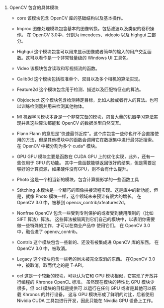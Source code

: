 ﻿## 
1. OpenCV 包含的具体模块
	- core   	 该模块包含 OpenCV 库的基础结构以及基本操作。

	- Improc 	 图像处理模块包含基本的图像转换，包括滤波以及类似的卷积操作。
				 在 OpenCV 3.0中，分割为 imcodecs、videoio 以及 highgui 三部分。

    - Highgui  	 这个模块包含可以用来显示图像或者简单的输入的用户交互函数。这可以看作是一个非常轻量级的 Windows UI 工具包。

    - Video      该模块包含读取和写视频流的函数。

    - Calib3d    这个模块包括校准单个、双目以及多个相机的算法实现。

    - Feature2d  这个模块包含用于检测、描述以及匹配特征点的算法。

    - Objdectect 这个模块包含检测特定目标，比如人脸或者行人的算法。也可以训练检测器并用来检测其他物体。

    - Ml         机器学习模块本身是一个非常完备的模块，包含大量的机器学习算法实现并且这些算法都能和 OpenCV 的数据类型自然交互。

    - Flann      Flann 的意思是&ldquo;快速最邻近库&rdquo;。这个库包含一些你也许不会直接使用的方法，但是其他模块中的函数会调用它在数据集中进行最邻近搜索。
				 在 OpenCV 中被分割为多个 cuda* 模块。

    - GPU  		 GPU 模块主要是函数在 CUDA GPU 上的优化实现，此外，还有一些仅用于 GPU 的功能。
			     其中一些函数能够返回很好的结果，但是需要足够好的计算资源，如果硬件没有GPU，则不会有什么提升。

    - Photo      这是一个相当新的模块，包含计算摄影学的一些函数工具

    - Stitching  本模块是一个精巧的图像拼接流程实现。这是库中的新功能，但是，就像 Photo 模块一样，这个领域未来预计有很大的增长。
				   在 OpenCV 3.0 中，被移到 opencv_contrib/xfeatures2d。

	- Nonfree    OpenCV 包含一些受到专利保护的或者受到使用限制的（比如 SIFT 算法）算法。
				 这些算法被隔离到它们自己的模块中，以表明你需要做一些特殊的工作，才可以在商业产品中 使用它们。
                 在 OpenCV 3.0 中，融合进了 opencv_contrib。 

    - Contrib  	  这个模块包含一些新的、还没有被集成进 OpenCV 库的东西。
               	 在 OpenCV 3.0 中，被取消。

	- Legacy      这个模块包含一些老的尚未被完全取消的东西。
				   在OpenCV 3.0 中，被取消，取而代之的是 T-API。
                                                                                                                                                                         
    - ocl        这是一个较新的模块，可以认为它和 GPU 模块相似，它实现了开放并行编程的 Khronos OpenCL 标准。
				 虽然现在模块的特性比 GPU 模块少很多，但 ocl 模块的目标是提供可 
                 以运行在任何 GPU 或者是其他可以搭载 Khronos 的并行设备。
				 这与 GPU 模块形成了鲜明的对比，后者使用 Nividia CUDA 工具包进行开发，因此只能在 Nividia GPU 设备上工作。
   